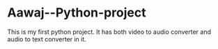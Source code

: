 # Aawaj--Python-project
This is my first python project. It has both video to audio converter and audio to text converter in it.
